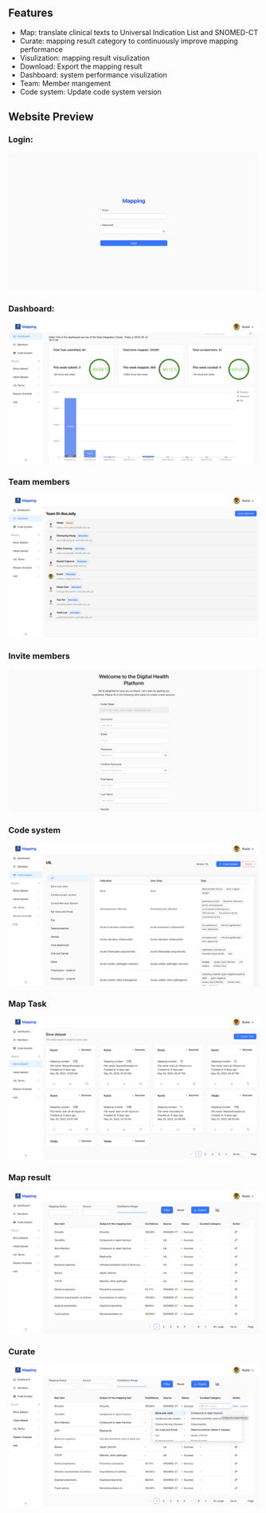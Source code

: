 ## Features

- Map: translate clinical texts to Universal Indication List and SNOMED-CT
- Curate: mapping result category to continuously improve mapping performance
- Visulization: mapping result visulization
- Download: Export the mapping result
- Dashboard: system performance visulization
- Team: Member mangement
- Code system: Update code system version

## Website Preview
### Login:
![workflow](../images/login.png)

### Dashboard:
![workflow](../images/dashboard.png)

### Team members
![workflow](../images/team-member.png)

### Invite members
![workflow](../images/invite-member.png)

### Code system 
![workflow](../images/code-system.png)

### Map Task
![workflow](../images/map-tasks.png)

### Map result
![workflow](../images/map-result.png)

### Curate
![workflow](../images/curate.png)
